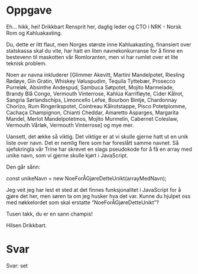 # Oppgave

Eh... hikk, hei!
Drikkbart Rensprit her, daglig leder og CTO i NRK - Norsk Rom og Kahluakasting.

Du, dette er litt flaut, men Norges største inne Kahluakasting, finansiert over statskassa skal du vite, har hatt en liten navnekonkurranse for å finne en bestevenn til maskotten vår Romloranten, men vi har rumlet over et lite teknisk problem.

Noen av navna inkluderer [Glimmer Akevitt, Martini Mandelpotet, Riesling Rødøye, Gin Gratin, Whiskey Vøluspudim, Tequila Tyttebær, Prosecco Purreløk, Absinthe Andespud, Sambuca Søtpotet, Mojito Marmelade, Brandy Blå Congo, Vermouth Vinterrose, Kahlúa Karrifløyte, Cider Kålrot, Sangria Sørlandschips, Limoncello Lefse, Bourbon Bintje, Chardonnay Chorizo, Rum Ringerikspotet, Cointreau Kålrotstappe, Pisco Potetplomme, Cachaça Champignon, Chianti Cheddar, Amaretto Asparges, Margarita Mandel, Merlot Mandelpotetmos, Mojito Murmelin, Cabernet Coleslaw, Vermouth Vårløk, Vermouth Vinterrose] og mye mer.

Uansett, det ække så viktig. Det viktige er at vi skulle gjerne hatt ut en unik liste over navn. Det er nemlig flere som har foreslått samme navnet. Så sjefskringla vår Trine har skrevet en slags pseudokode for å få en array med unike navn, som vi gjerne skulle kjørt i JavaScript.

Den går sånn:

const unikeNavn = new NoeForÅGjøreDetteUnikt(arrayMedNavn);

Jeg veit jeg har lest et sted at det finnes funksjonalitet i JavaScript for å gjøre det her, men søren ta om jeg husker hva det var. Kunne du hjulpet oss med nøkkelordet som skal erstatte “NoeForÅGjøreDetteUnikt”?

Tusen takk, du er en sann champis!


Hilsen Drikkbart.

# Svar

Svar: set
